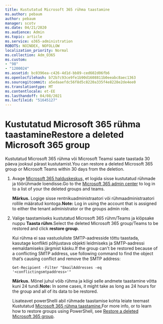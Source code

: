 ```yaml
---
title: Kustutatud Microsoft 365 rühma taastamine
ms.author: pebaum
author: pebaum
manager: scotv
ms.date: 04/21/2020
ms.audience: Admin
ms.topic: article
ms.service: o365-administration
ROBOTS: NOINDEX, NOFOLLOW
localization_priority: Normal
ms.collection: Adm_O365
ms.custom:
- "98"
- "1200024"
ms.assetid: bc0396ea-c426-4d1d-bb89-ced602d06fb6
ms.openlocfilehash: b72b7c93ce9fe1b90d1608811b0eeabc8aec1363
ms.sourcegitcommit: a5edaaefdc56f8d5c8220a335f4e8228e2de4ee0
ms.translationtype: MT
ms.contentlocale: et-EE
ms.lasthandoff: 04/08/2021
ms.locfileid: "51645127"
---
```

# <a name="restore-a-deleted-microsoft-365-group"></a><span data-ttu-id="a2ef2-102">Kustutatud Microsoft 365 rühma taastamine</span><span class="sxs-lookup"><span data-stu-id="a2ef2-102">Restore a deleted Microsoft 365 group</span></span>

<span data-ttu-id="a2ef2-103">Kustutatud Microsoft 365 rühma või Microsoft Teamsi saate taastada 30 päeva jooksul pärast kustutamist.</span><span class="sxs-lookup"><span data-stu-id="a2ef2-103">You can restore a deleted Microsoft 365 group or Microsoft Teams within 30 days from the deletion.</span></span>

1. <span data-ttu-id="a2ef2-104">Avage [Microsoft 365 halduskeskus,](https://aka.ms/RestoreDeletedGroup) et logida sisse kustutatud rühmade ja töörühmade loendisse.</span><span class="sxs-lookup"><span data-stu-id="a2ef2-104">Go to the [Microsoft 365 admin center](https://aka.ms/RestoreDeletedGroup) to log in to a list of your the deleted groups and teams.</span></span>

    <span data-ttu-id="a2ef2-105">**Märkus.** Logige sisse rentnikuadministraatori või rühmaadministraatori rollile määratud kontoga.</span><span class="sxs-lookup"><span data-stu-id="a2ef2-105">**Note:** Log in using the account that is assigned to either the tenant administrator or the groups admin role.</span></span>

1. <span data-ttu-id="a2ef2-106">Valige taastamiseks kustutatud Microsoft 365 rühm/Teams ja klõpsake nuppu **Taasta rühm**.</span><span class="sxs-lookup"><span data-stu-id="a2ef2-106">Select the deleted Microsoft 365 group/Teams to be restored and click **restore group**.</span></span>

    <span data-ttu-id="a2ef2-107">Kui rühma ei saa vastuoluliste SMTP-aadresside tõttu taastada, kasutage konflikti põhjustava objekti leidmiseks ja SMTP-aadressi eemaldamiseks järgmist käsku.</span><span class="sxs-lookup"><span data-stu-id="a2ef2-107">If the group can't be restored because of a conflicting SMTP address, use following command to find the object that’s causing conflict and remove the SMTP address:</span></span>

    `Get-Recipient -Filter "EmailAddresses -eq '<conflictingsmtpaddress>'"`

    <span data-ttu-id="a2ef2-108">**Märkus.** Mõnel juhul võib rühma ja kõigi selle andmete taastamine võtta kuni 24 tundi.</span><span class="sxs-lookup"><span data-stu-id="a2ef2-108">**Note:** In some cases, it might take as long as 24 hours for the group and all of its data to be restored.</span></span>

    <span data-ttu-id="a2ef2-109">Lisateavet powerShelli abil rühmade taastamise kohta leiate teemast Kustutatud [Microsoft 365 rühma taastamine.](https://go.microsoft.com/fwlink/?linkid=867802)</span><span class="sxs-lookup"><span data-stu-id="a2ef2-109">For more info, or to learn how to restore groups using PowerShell, see [Restore a deleted Microsoft 365 group](https://go.microsoft.com/fwlink/?linkid=867802).</span></span>